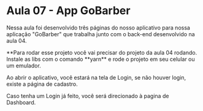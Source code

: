# Aula 07 - App GoBarber

Nessa aula foi desenvolvido três páginas do nosso aplicativo para nossa aplicação "GoBarber" que trabalha junto com o back-end desenvolvido na aula 04.

**Para rodar esse projeto você vai precisar do projeto da aula 04 rodando. Instale as libs com o comando **yarn\*\* e rode o projeto em seu celular ou um emulador.

Ao abrir o aplicativo, você estará na tela de Login, se não houver login, existe a página de cadastro.

Caso tenha um Login já feito, você será direcionado à pagina de Dashboard.
